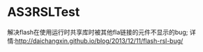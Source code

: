 AS3RSLTest
==========
解决flash在使用运行时共享库时被其他fla链接的元件不显示的bug;
详情:http://daichangxin.github.io/blog/2013/12/11/flash-rsl-bug/
